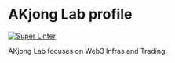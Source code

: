 # AKjong Lab profile

[![Super Linter](https://github.com/akjong/.github/actions/workflows/lint.yml/badge.svg)](https://github.com/akjong/.github/actions/workflows/lint.yml)

AKjong Lab focuses on Web3 Infras and Trading.
